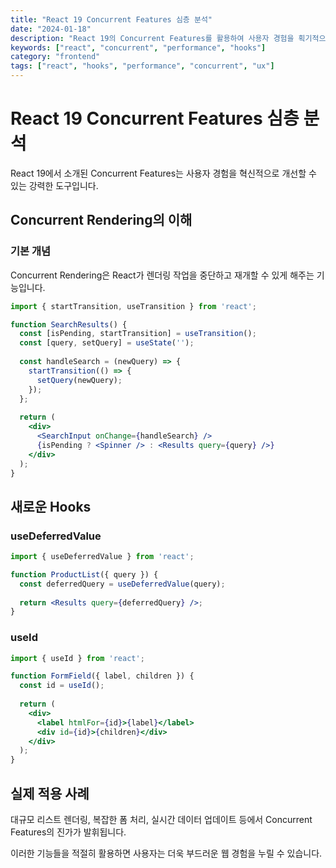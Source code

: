 ```yaml
---
title: "React 19 Concurrent Features 심층 분석"
date: "2024-01-18"
description: "React 19의 Concurrent Features를 활용하여 사용자 경험을 획기적으로 개선하는 방법을 알아봅니다."
keywords: ["react", "concurrent", "performance", "hooks"]
category: "frontend"
tags: ["react", "hooks", "performance", "concurrent", "ux"]
---
```


# React 19 Concurrent Features 심층 분석

React 19에서 소개된 Concurrent Features는 사용자 경험을 혁신적으로 개선할 수 있는 강력한 도구입니다.

## Concurrent Rendering의 이해

### 기본 개념
Concurrent Rendering은 React가 렌더링 작업을 중단하고 재개할 수 있게 해주는 기능입니다.

```jsx
import { startTransition, useTransition } from 'react';

function SearchResults() {
  const [isPending, startTransition] = useTransition();
  const [query, setQuery] = useState('');
  
  const handleSearch = (newQuery) => {
    startTransition(() => {
      setQuery(newQuery);
    });
  };
  
  return (
    <div>
      <SearchInput onChange={handleSearch} />
      {isPending ? <Spinner /> : <Results query={query} />}
    </div>
  );
}
```

## 새로운 Hooks

### useDeferredValue
```jsx
import { useDeferredValue } from 'react';

function ProductList({ query }) {
  const deferredQuery = useDeferredValue(query);
  
  return <Results query={deferredQuery} />;
}
```

### useId
```jsx
import { useId } from 'react';

function FormField({ label, children }) {
  const id = useId();
  
  return (
    <div>
      <label htmlFor={id}>{label}</label>
      <div id={id}>{children}</div>
    </div>
  );
}
```

## 실제 적용 사례

대규모 리스트 렌더링, 복잡한 폼 처리, 실시간 데이터 업데이트 등에서 Concurrent Features의 진가가 발휘됩니다.

이러한 기능들을 적절히 활용하면 사용자는 더욱 부드러운 웹 경험을 누릴 수 있습니다.
